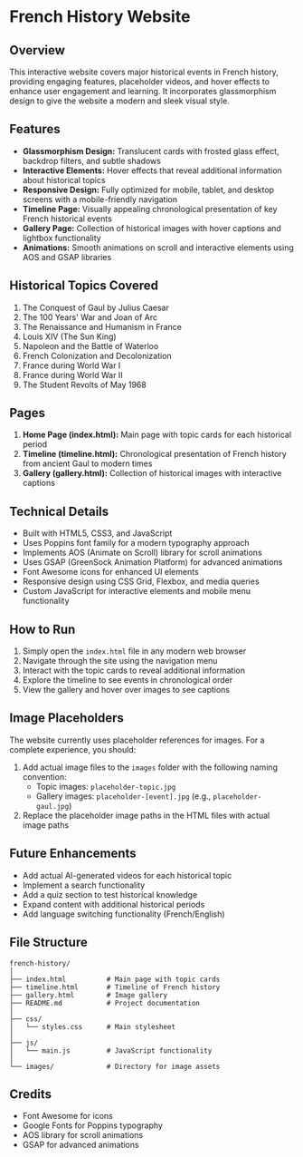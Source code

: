 # French History Website

## Overview
This interactive website covers major historical events in French history, providing engaging features, placeholder videos, and hover effects to enhance user engagement and learning. It incorporates glassmorphism design to give the website a modern and sleek visual style.

## Features
- **Glassmorphism Design:** Translucent cards with frosted glass effect, backdrop filters, and subtle shadows
- **Interactive Elements:** Hover effects that reveal additional information about historical topics
- **Responsive Design:** Fully optimized for mobile, tablet, and desktop screens with a mobile-friendly navigation
- **Timeline Page:** Visually appealing chronological presentation of key French historical events
- **Gallery Page:** Collection of historical images with hover captions and lightbox functionality
- **Animations:** Smooth animations on scroll and interactive elements using AOS and GSAP libraries

## Historical Topics Covered
1. The Conquest of Gaul by Julius Caesar
2. The 100 Years' War and Joan of Arc
3. The Renaissance and Humanism in France
4. Louis XIV (The Sun King)
5. Napoleon and the Battle of Waterloo
6. French Colonization and Decolonization
7. France during World War I
8. France during World War II
9. The Student Revolts of May 1968

## Pages
1. **Home Page (index.html):** Main page with topic cards for each historical period
2. **Timeline (timeline.html):** Chronological presentation of French history from ancient Gaul to modern times
3. **Gallery (gallery.html):** Collection of historical images with interactive captions

## Technical Details
- Built with HTML5, CSS3, and JavaScript
- Uses Poppins font family for a modern typography approach
- Implements AOS (Animate on Scroll) library for scroll animations
- Uses GSAP (GreenSock Animation Platform) for advanced animations
- Font Awesome icons for enhanced UI elements
- Responsive design using CSS Grid, Flexbox, and media queries
- Custom JavaScript for interactive elements and mobile menu functionality

## How to Run
1. Simply open the `index.html` file in any modern web browser
2. Navigate through the site using the navigation menu
3. Interact with the topic cards to reveal additional information
4. Explore the timeline to see events in chronological order
5. View the gallery and hover over images to see captions

## Image Placeholders
The website currently uses placeholder references for images. For a complete experience, you should:
1. Add actual image files to the `images` folder with the following naming convention:
   - Topic images: `placeholder-topic.jpg`
   - Gallery images: `placeholder-[event].jpg` (e.g., `placeholder-gaul.jpg`)
2. Replace the placeholder image paths in the HTML files with actual image paths

## Future Enhancements
- Add actual AI-generated videos for each historical topic
- Implement a search functionality
- Add a quiz section to test historical knowledge
- Expand content with additional historical periods
- Add language switching functionality (French/English)

## File Structure
```
french-history/
│
├── index.html          # Main page with topic cards
├── timeline.html       # Timeline of French history
├── gallery.html        # Image gallery
├── README.md           # Project documentation
│
├── css/
│   └── styles.css      # Main stylesheet
│
├── js/
│   └── main.js         # JavaScript functionality
│
└── images/             # Directory for image assets
```

## Credits
- Font Awesome for icons
- Google Fonts for Poppins typography
- AOS library for scroll animations
- GSAP for advanced animations
